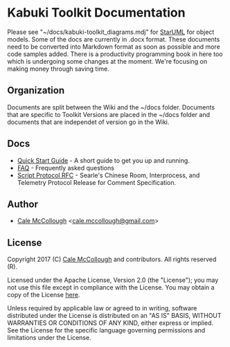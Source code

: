 # Kabuki Toolkit Documentation
Please see "~/docs/kabuki-toolkit_diagrams.mdj" for [StarUML](http://staruml.io) for object models. Some of the docs are currently in .docx format. These documents need to be converted into Markdown format as soon as possible and more code samples added. There is a productivity programming book in here too which is undergoing some changes at the moment. We're focusing on making money through saving time.

## Organization
Documents are split between the Wiki and the ~/docs folder.  Documents that are specific to Toolkit Versions are placed in the ~/docs folder and documents that are independet of version go in the Wiki.

## Docs
* [Quick Start Guide](https://github.com/kabuki-starship/kabuki-toolkit/blob/master/docs/quickstart-guide.md) - A short guide to get you up and running.
* [FAQ](https://github.com/kabuki-starship/kabuki-toolkit/blob/master/docs/faq.md) - Frequently asked questions
* [Script Protocol RFC](https://github.com/kabuki-starship/kabuki-toolkit/wiki/script-protocol-rfc) - Searle's Chinese Room, Interprocess, and Telemetry Protocol Release for Comment Specification.

## Author

* [Cale McCollough](https://calemccollough.github.io) <[cale.mccollough@gmail.com](mailto:cale.mccollough@gmail.com)>

## License

Copyright 2017 (C) [Cale McCollough](mailto:calemccollough@gmail.com) and 
contributors. All rights reserved (R).

Licensed under the Apache License, Version 2.0 (the "License"); you may not use 
this file except in compliance with the License. You may obtain a copy of the 
License [here](http://www.apache.org/licenses/LICENSE-2.0).

Unless required by applicable law or agreed to in writing, software distributed 
under the License is distributed on an "AS IS" BASIS, WITHOUT WARRANTIES OR 
CONDITIONS OF ANY KIND, either express or implied. See the License for the 
specific language governing permissions and limitations under the License.
